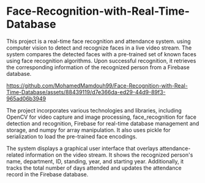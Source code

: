 # Face-Recognition-with-Real-Time-Database
This project is a real-time face recognition and attendance system. using computer vision to detect and recognize faces in a live video stream. The system compares the detected faces with a pre-trained set of known faces using face recognition algorithms. Upon successful recognition, it retrieves the corresponding information of the recognized person from a Firebase database.


https://github.com/MohamedMamdouh99/Face-Recognition-with-Real-Time-Database/assets/88439119/d7e366da-ed29-44d9-89f3-965ad06b3949


The project incorporates various technologies and libraries, including OpenCV for video capture and image processing, face_recognition for face detection and recognition, Firebase for real-time database management and storage, and numpy for array manipulation. It also uses pickle for serialization to load the pre-trained face encodings.

The system displays a graphical user interface that overlays attendance-related information on the video stream. It shows the recognized person's name, department, ID, standing, year, and starting year. Additionally, it tracks the total number of days attended and updates the attendance record in the Firebase database.
